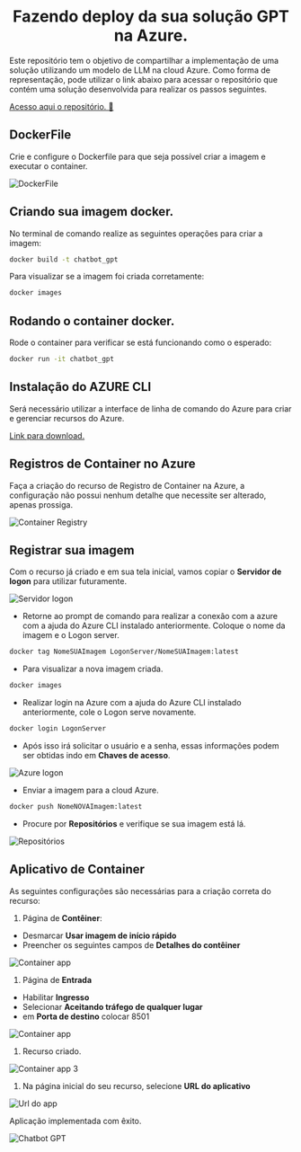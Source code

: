 <h1 align="center"> Fazendo deploy da sua solução GPT na Azure. </h1>
Este repositório tem o objetivo de compartilhar a implementação de uma solução utilizando um modelo de LLM na cloud Azure.
Como forma de representação, pode utilizar o link abaixo para acessar o repositório que contém uma solução desenvolvida para realizar os passos seguintes.

[Acesso aqui o repositório. 📁](https://github.com/MoisesArruda/GPT_Streamlit_FAISS)

## DockerFile

Crie e configure o Dockerfile para que seja possível criar a imagem e executar o container.

![DockerFile](https://github.com/MoisesArruda/Deploy_GPT_Azure/blob/main/imgs/DockerFile.png)

## Criando sua imagem docker.

No terminal de comando realize as seguintes operações para criar a imagem:

```bash
docker build -t chatbot_gpt
```

Para visualizar se a imagem foi criada corretamente:

```bash
docker images
```

## Rodando o container docker.

Rode o container para verificar se está funcionando como o esperado:

```bash
docker run -it chatbot_gpt
```

## Instalação do AZURE CLI

Será necessário utilizar a interface de linha de comando do Azure para criar e gerenciar recursos do Azure.

[Link para download.](https://learn.microsoft.com/pt-br/cli/azure/)

## Registros de Container no Azure

Faça a criação do recurso de Registro de Container na Azure, a configuração não possui nenhum detalhe que necessite ser alterado, apenas prossiga.

![Container Registry](https://github.com/MoisesArruda/Deploy_GPT_Azure/blob/main/imgs/Container_registry.png)

## Registrar sua imagem

Com o recurso já criado e em sua tela inicial, vamos copiar o **Servidor de logon** para utilizar futuramente.

![Servidor logon](https://github.com/MoisesArruda/Deploy_GPT_Azure/blob/main/imgs/servidor_Logon.png)

- Retorne ao prompt de comando para realizar a conexão com a azure com a ajuda do Azure CLI instalado anteriormente. Coloque o nome da imagem e o Logon server.

```bash
docker tag NomeSUAImagem LogonServer/NomeSUAImagem:latest
```

- Para visualizar a nova imagem criada.

```bash
docker images
``` 

- Realizar login na Azure com a ajuda do Azure CLI instalado anteriormente, cole o Logon serve novamente.

```bash
docker login LogonServer
```

- Após isso irá solicitar o usuário e a senha, essas informações podem ser obtidas indo em **Chaves de acesso**.

![Azure logon](https://github.com/MoisesArruda/Deploy_GPT_Azure/blob/main/imgs/docker%20login.png)

- Enviar a imagem para a cloud Azure.

```bash
docker push NomeNOVAImagem:latest
```

- Procure por **Repositórios** e verifique se sua imagem está lá.

![Repositórios](https://github.com/MoisesArruda/Deploy_GPT_Azure/blob/main/imgs/Reposit%C3%B3rios.png)


## Aplicativo de Container

As seguintes configurações são necessárias para a criação correta do recurso:

1. Página de **Contêiner**:

- Desmarcar **Usar imagem de início rápido**
- Preencher os seguintes campos de **Detalhes do contêiner**
  
![Container app ](https://github.com/MoisesArruda/Deploy_GPT_Azure/blob/main/imgs/Container_app.png)

1. Página de **Entrada**

- Habilitar **Ingresso**
- Selecionar **Aceitando tráfego de qualquer lugar**
- em **Porta de destino** colocar 8501

![Container app ](https://github.com/MoisesArruda/Deploy_GPT_Azure/blob/main/imgs/Container_app2.png)

1.   Recurso criado.

![Container app 3](https://github.com/MoisesArruda/Deploy_GPT_Azure/blob/main/imgs/Container_app3.png)

1. Na página inicial do seu recurso, selecione **URL do aplicativo**

![Url do app](https://github.com/MoisesArruda/Deploy_GPT_Azure/blob/main/imgs/url_app.png)


Aplicação implementada com êxito.

![Chatbot GPT](https://github.com/MoisesArruda/Deploy_GPT_Azure/blob/main/imgs/Gpt_streamlit.png)

